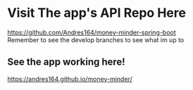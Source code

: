 # Visit The app's API Repo Here

https://github.com/Andres164/money-minder-spring-boot  
Remember to see the develop branches to see what im up to

## See the app working here!

https://andres164.github.io/money-minder/
